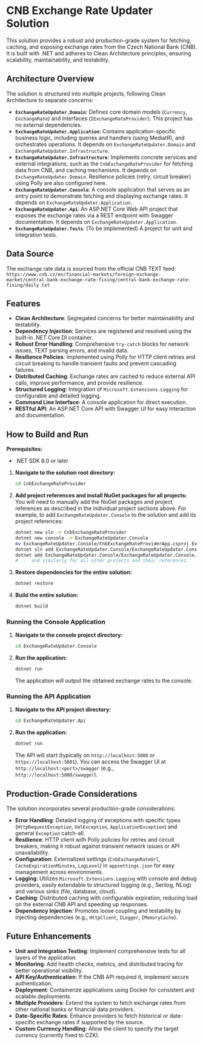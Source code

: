 # CNB Exchange Rate Updater Solution

This solution provides a robust and production-grade system for fetching, caching, and exposing exchange rates from the Czech National Bank (CNB). It is built with .NET and adheres to Clean Architecture principles, ensuring scalability, maintainability, and testability.

## Architecture Overview

The solution is structured into multiple projects, following Clean Architecture to separate concerns:

*   **`ExchangeRateUpdater.Domain`**: Defines core domain models (`Currency`, `ExchangeRate`) and interfaces (`IExchangeRateProvider`). This project has no external dependencies.
*   **`ExchangeRateUpdater.Application`**: Contains application-specific business logic, including queries and handlers (using MediatR), and orchestrates operations. It depends on `ExchangeRateUpdater.Domain` and `ExchangeRateUpdater.Infrastructure`.
*   **`ExchangeRateUpdater.Infrastructure`**: Implements concrete services and external integrations, such as the `CnbExchangeRateProvider` for fetching data from CNB, and caching mechanisms. It depends on `ExchangeRateUpdater.Domain`. Resilience policies (retry, circuit breaker) using Polly are also configured here.
*   **`ExchangeRateUpdater.Console`**: A console application that serves as an entry point to demonstrate fetching and displaying exchange rates. It depends on `ExchangeRateUpdater.Application`.
*   **`ExchangeRateUpdater.Api`**: An ASP.NET Core Web API project that exposes the exchange rates via a REST endpoint with Swagger documentation. It depends on `ExchangeRateUpdater.Application`.
*   **`ExchangeRateUpdater.Tests`**: (To be implemented) A project for unit and integration tests.

## Data Source

The exchange rate data is sourced from the official CNB TEXT feed:
`https://www.cnb.cz/en/financial-markets/foreign-exchange-market/central-bank-exchange-rate-fixing/central-bank-exchange-rate-fixing/daily.txt`

## Features

*   **Clean Architecture**: Segregated concerns for better maintainability and testability.
*   **Dependency Injection**: Services are registered and resolved using the built-in .NET Core DI container.
*   **Robust Error Handling**: Comprehensive `try-catch` blocks for network issues, TEXT parsing errors, and invalid data.
*   **Resilience Policies**: Implemented using Polly for HTTP client retries and circuit breaking to handle transient faults and prevent cascading failures.
*   **Distributed Caching**: Exchange rates are cached to reduce external API calls, improve performance, and provide resilience.
*   **Structured Logging**: Integration of `Microsoft.Extensions.Logging` for configurable and detailed logging.
*   **Command Line Interface**: A console application for direct execution.
*   **RESTful API**: An ASP.NET Core API with Swagger UI for easy interaction and documentation.

## How to Build and Run

**Prerequisites:**
*   .NET SDK 8.0 or later

1.  **Navigate to the solution root directory:**
    ```bash
    cd CnbExchangeRateProvider
    ```

2.  **Add project references and install NuGet packages for all projects:**
    You will need to manually add the NuGet packages and project references as described in the individual project sections above.
    For example, to add `ExchangeRateUpdater.Console` to the solution and add its project references:
    ```bash
    dotnet new sln -n CnbExchangeRateProvider
    dotnet new console -n ExchangeRateUpdater.Console
    mv ExchangeRateUpdater.Console/CnbExchangeRateProviderApp.csproj ExchangeRateUpdater.Console/ExchangeRateUpdater.Console.csproj # If you started with a default project
    dotnet sln add ExchangeRateUpdater.Console/ExchangeRateUpdater.Console.csproj
    dotnet add ExchangeRateUpdater.Console/ExchangeRateUpdater.Console.csproj reference ExchangeRateUpdater.Application/ExchangeRateUpdater.Application.csproj
    # ... and similarly for all other projects and their references.
    ```

3.  **Restore dependencies for the entire solution:**
    ```bash
    dotnet restore
    ```

4.  **Build the entire solution:**
    ```bash
    dotnet build
    ```

### Running the Console Application

1.  **Navigate to the console project directory:**
    ```bash
    cd ExchangeRateUpdater.Console
    ```
2.  **Run the application:**
    ```bash
    dotnet run
    ```
    The application will output the obtained exchange rates to the console.

### Running the API Application

1.  **Navigate to the API project directory:**
    ```bash
    cd ExchangeRateUpdater.Api
    ```
2.  **Run the application:**
    ```bash
    dotnet run
    ```
    The API will start (typically on `http://localhost:5000` or `https://localhost:5001`).
    You can access the Swagger UI at `http://localhost:<port>/swagger` (e.g., `http://localhost:5000/swagger`).

## Production-Grade Considerations

The solution incorporates several production-grade considerations:

*   **Error Handling**: Detailed logging of exceptions with specific types (`HttpRequestException`, `XmlException`, `ApplicationException`) and general `Exception` catch-all.
*   **Resilience**: HTTP client with Polly policies for retries and circuit breakers, making it robust against transient network issues or API unavailability.
*   **Configuration**: Externalized settings (`CnbExchangeRateUrl`, `CacheExpirationMinutes`, `LogLevel`) in `appsettings.json` for easy management across environments.
*   **Logging**: Utilizes `Microsoft.Extensions.Logging` with console and debug providers, easily extendable to structured logging (e.g., Serilog, NLog) and various sinks (file, database, cloud).
*   **Caching**: Distributed caching with configurable expiration, reducing load on the external CNB API and speeding up responses.
*   **Dependency Injection**: Promotes loose coupling and testability by injecting dependencies (e.g., `HttpClient`, `ILogger`, `IMemoryCache`).

## Future Enhancements

*   **Unit and Integration Testing**: Implement comprehensive tests for all layers of the application.
*   **Monitoring**: Add health checks, metrics, and distributed tracing for better operational visibility.
*   **API Key/Authentication**: If the CNB API required it, implement secure authentication.
*   **Deployment**: Containerize applications using Docker for consistent and scalable deployments.
*   **Multiple Providers**: Extend the system to fetch exchange rates from other national banks or financial data providers.
*   **Date-Specific Rates**: Enhance providers to fetch historical or date-specific exchange rates if supported by the source.
*   **Custom Currency Handling**: Allow the client to specify the target currency (currently fixed to CZK).

